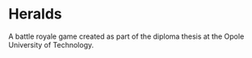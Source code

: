 # Heralds
A battle royale game created as part of the diploma thesis at the Opole University of Technology.
